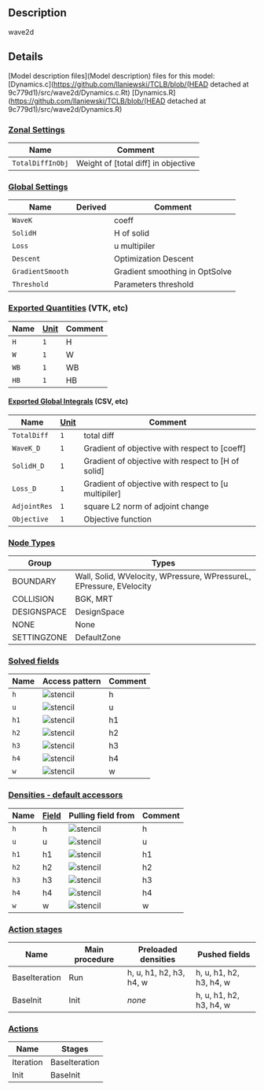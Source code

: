 

## Description
wave2d

## Details
[Model description files](Model description) files for this model:
[Dynamics.c](https://github.com/llaniewski/TCLB/blob/(HEAD detached at 9c779d1)/src/wave2d/Dynamics.c.Rt)
[Dynamics.R](https://github.com/llaniewski/TCLB/blob/(HEAD detached at 9c779d1)/src/wave2d/Dynamics.R)

### [Zonal Settings](Settings)

| Name | Comment |
| --- | --- |
|`TotalDiffInObj`|Weight of [total diff] in objective|


### [Global Settings](Settings)

| Name | Derived | Comment |
| --- | --- | --- |
|`WaveK`||coeff|
|`SolidH`||H of solid|
|`Loss`||u multipiler|
|`Descent`||Optimization Descent|
|`GradientSmooth`||Gradient smoothing in OptSolve|
|`Threshold`||Parameters threshold|

### [Exported Quantities](Quantities) (VTK, etc)

| Name | [Unit](Units) | Comment |
| --- | --- | --- |
|`H`|`1`|H|
|`W`|`1`|W|
|`WB`|`1`|WB|
|`HB`|`1`|HB|

#### [Exported Global Integrals](Globals) (CSV, etc)

| Name | [Unit](Units) | Comment |
| --- | --- | --- |
|`TotalDiff`|`1`|total diff|
|`WaveK_D`|`1`|Gradient of objective with respect to [coeff]|
|`SolidH_D`|`1`|Gradient of objective with respect to [H of solid]|
|`Loss_D`|`1`|Gradient of objective with respect to [u multipiler]|
|`AdjointRes`|`1`|square L2 norm of adjoint change|
|`Objective`|`1`|Objective function|

### [Node Types](Node-Types)

| Group | Types |
| --- | --- |
|BOUNDARY|Wall, Solid, WVelocity, WPressure, WPressureL, EPressure, EVelocity|
|COLLISION|BGK, MRT|
|DESIGNSPACE|DesignSpace|
|NONE|None|
|SETTINGZONE|DefaultZone|

### [Solved fields](Fields)

| Name | Access pattern | Comment |
| --- | --- | --- |
|`h`|![stencil](/images/st_a1p0p0p0p0p0p0.png)|h|
|`u`|![stencil](/images/st_a1p0p0p0p0p0p0.png)|u|
|`h1`|![stencil](/images/st_a1n1p0p0n1p0p0.png)|h1|
|`h2`|![stencil](/images/st_a1p0n1p0p0n1p0.png)|h2|
|`h3`|![stencil](/images/st_a1p1p0p0p1p0p0.png)|h3|
|`h4`|![stencil](/images/st_a1p0p1p0p0p1p0.png)|h4|
|`w`|![stencil](/images/st_a1p0p0p0p0p0p0.png)|w|

### [Densities - default accessors](Densities)

| Name | [Field](Fields) | Pulling field from | Comment |
| --- | --- | --- | --- |
|`h`|h|![stencil](/images/st_a1p0p0p0p0p0p0.png)|h|
|`u`|u|![stencil](/images/st_a1p0p0p0p0p0p0.png)|u|
|`h1`|h1|![stencil](/images/st_a1p1p0p0p1p0p0.png)|h1|
|`h2`|h2|![stencil](/images/st_a1p0p1p0p0p1p0.png)|h2|
|`h3`|h3|![stencil](/images/st_a1n1p0p0n1p0p0.png)|h3|
|`h4`|h4|![stencil](/images/st_a1p0n1p0p0n1p0.png)|h4|
|`w`|w|![stencil](/images/st_a1p0p0p0p0p0p0.png)|w|

### [Action stages](Stages)

| Name | Main procedure | Preloaded densities | Pushed fields |
| --- | --- | --- | --- |
|BaseIteration|Run|h, u, h1, h2, h3, h4, w|h, u, h1, h2, h3, h4, w|
|BaseInit|Init|_none_|h, u, h1, h2, h3, h4, w|


### [Actions](Stages)

| Name | Stages |
| --- | --- |
|Iteration|BaseIteration|
|Init|BaseInit|

